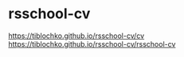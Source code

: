 # rsschool-cv
https://tiblochko.github.io/rsschool-cv/cv
https://tiblochko.github.io/rsschool-cv/rsschool-cv
